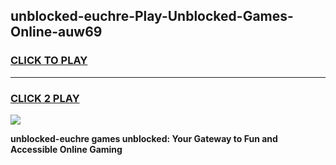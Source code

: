 
## unblocked-euchre-Play-Unblocked-Games-Online-auw69
<h3>
<a href="https://premium76.site?title=unblocked-euchre&ref=25A">CLICK TO PLAY</a></h3>
<hr>

<h3>
<a href="https://premium76.site?title=unblocked-euchre&ref=25A">CLICK 2 PLAY</a>
  
</h3>

<a href="https://premium76.site?title=unblocked-euchre&ref=25A"><img src="https://clearcache.store/games.png"></a>


**unblocked-euchre games unblocked: Your Gateway to Fun and Accessible Online Gaming**
